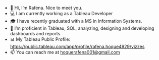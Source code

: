 - 👋 Hi, I’m Rafena. Nice to meet you.
- 💻 I am currently working as a Tableau Developer
- 🎓 I have recently graduated with a MS in Information Systems.
- 🌱 I’m proficient in Tableau, SQL, analyzing, designing and developing dashboards and reports.
- 📊 My Tableau Public Profile: https://public.tableau.com/app/profile/rafena.hoque4929/vizzes
- 📫 You can reach me at hoquerafena001@gmail.com

<!---
hqrafena/hqrafena is a ✨ special ✨ repository because its `README.md` (this file) appears on your GitHub profile.
You can click the Preview link to take a look at your changes.
--->
